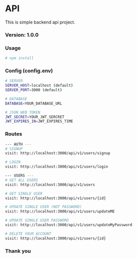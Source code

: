 # API

This is simple backend api project.

### Version: 1.0.0

### Usage

```sh
# npm install
```

### Config (config.env)

```sh
# SERVER
SERVER_HOST=localhost (default)
SERVER_PORT=3000 (default)

# DATABASE
DATABASE=YOUR_DATABASE_URL

# JSON WEB TOKEN
JWT_SECRET=YOUR_JWT_SERCRET
JWT_EXPIRES_IN=JWT_EXPIRES_TIME
```

### Routes

```sh
--- AUTH ---
# SIGNUP
visit: http://localhost:3000/api/v1/users/signup

# LOGIN
visit: http://localhost:3000/api/v1/users/login

--- USERS ---
# GET ALL USERS
visit: http://localhost:3000/api/v1/users

# GET SINGLE USER
visit: http://localhost:3000/api/v1/users/{id}

# UPDATE SINGLE USER (NOT PASSWORD)
visit: http://localhost:3000/api/v1/users/updateME

# UPDATE SINGLE USER PASSWORD
visit: http://localhost:3000/api/v1/users/updateMyPassword

# DELETE YOUR ACCOUNT
visit: http://localhost:3000/api/v1/users/{id}

```

### Thank you
